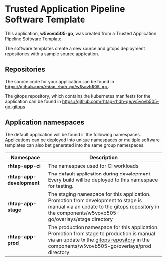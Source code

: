 # Trusted Application Pipeline Software Template

This application, **w5vovb505-go**, was created from a Trusted Application Pipeline Software Template.

The software templates create a new source and gitops deployment repositories with a sample source application. 

## Repositories

The source code for your application can be found in [https://github.com/rhtap-rhdh-qe/w5vovb505-go ](https://github.com/rhtap-rhdh-qe/w5vovb505-go ).
 
The gitops repository, which contains the kubernetes manifests for the application can be found in 
[https://github.com/rhtap-rhdh-qe/w5vovb505-go-gitops ](https://github.com/rhtap-rhdh-qe/w5vovb505-go-gitops ) 

## Application namespaces 

The default application will be found in the following namespaces. Applications can be deployed into unique namespaces or multiple software templates can also bet generated into the same group namespaces.  

|  Namespace   |  Description   |  
| -------- | -------- |
| **rhtap-app-ci** | The namespace used for CI workloads |
| **rhtap-app-development** | The default application during development. Every build will be deployed to this namespace for testing. |
| **rhtap-app-stage** | The staging namespace for this application. Promotion from development to stage is manual via an update to the [gitops repository](https://github.com/rhtap-rhdh-qe/w5vovb505-go-gitops ) in the components/w5vovb505-go/overlays/stage directory |
| **rhtap-app-prod** | The production namespace for this application. Promotion from stage to production is manual via an update to the [gitops repository](https://github.com/rhtap-rhdh-qe/w5vovb505-go-gitops ) in the components/w5vovb505-go/overlays/prod directory |